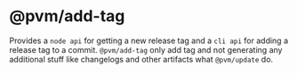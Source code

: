 # @pvm/add-tag

Provides a `node api` for getting a new release tag and a `cli api` for
adding a release tag to a commit. `@pvm/add-tag` only add tag and not generating any additional stuff like changelogs and other artifacts what `@pvm/update` do.